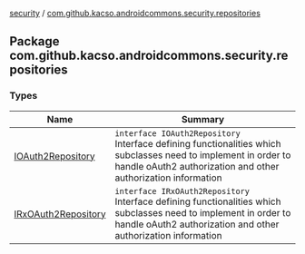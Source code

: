 [security](../index.md) / [com.github.kacso.androidcommons.security.repositories](./index.md)

## Package com.github.kacso.androidcommons.security.repositories

### Types

| Name | Summary |
|---|---|
| [IOAuth2Repository](-i-o-auth2-repository/index.md) | `interface IOAuth2Repository`<br>Interface defining functionalities which subclasses need to implement in order to handle oAuth2 authorization and other authorization information |
| [IRxOAuth2Repository](-i-rx-o-auth2-repository/index.md) | `interface IRxOAuth2Repository`<br>Interface defining functionalities which subclasses need to implement in order to handle oAuth2 authorization and other authorization information |
